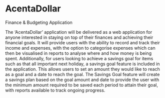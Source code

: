 # AcentaDollar
Finance &amp; Budgeting Application

The ‘AcentaDollar’ application will be delivered as a web application for anyone interested in staying on top of their finances and achieving their financial goals. It will provide users with the ability to record and track their income and expenses, with the option to categorise expenses which can then be visualised in reports to analyse where and how money is being spent. Additionally, for users looking to achieve a savings goal for items such as that all important next holiday, a savings goal feature is included in the application. This allows users to set an amount they would like to reach as a goal and a date to reach the goal. The Savings Goal feature will create a savings plan based on the goal amount and date to provide the user with the minimum amount required to be saved each period to attain their goal, with reports available to track ongoing progress.
